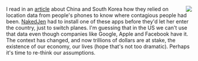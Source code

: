 <img src="http://scripting.com/images/2020/03/23/southKoreaFlag.png" border="0" align="right">I read in an <a href="https://www.wired.com/story/phones-track-spread-covid19-good-idea/">article</a> about China and South Korea how they relied on location data from people's phones to know where contagious people had been. <a href="http://scripting.com/2020/03/20.html#a141448">NakedJen</a> had to install one of these apps before they'd let her enter the country, just to switch planes. I'm guessing that in the US we can't use that data even though companies like Google, Apple and Facebook have it. The context has changed, and now trillions of dollars are at stake, the existence of our economy, our lives (hope that's not too dramatic). Perhaps it's time to re-think our assumptions. 
